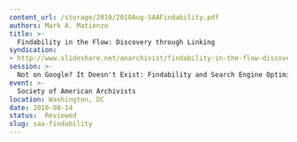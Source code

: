 ```yaml
---
content_url: /storage/2010/2010Aug-SAAFindability.pdf
authors: Mark A. Matienzo
title: >-
  Findability in the Flow: Discovery through Linking
syndication:
- http://www.slideshare.net/anarchivist/findability-in-the-flow-discovery-through-linkin
session: >-
  Not on Google? It Doesn't Exist: Findability and Search Engine Optimization for Archives
event: >-
  Society of American Archivists
location: Washington, DC
date: 2010-08-14
status:  Reviewed
slug: saa-findability
---
```

